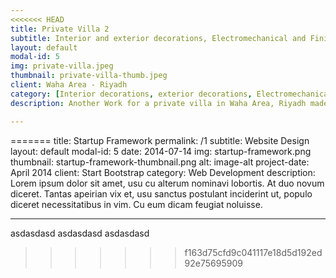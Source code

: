 ```yaml
---
<<<<<<< HEAD
title: Private Villa 2
subtitle: Interior and exterior decorations, Electromechanical and Finishing Works
layout: default
modal-id: 5
img: private-villa.jpeg
thumbnail: private-villa-thumb.jpeg
client: Waha Area - Riyadh
category: [Interior decorations, exterior decorations, Electromechanical Works, Finishing Works]
description: Another Work for a private villa in Waha Area, Riyadh made by our Team.

---
```

=======
title: Startup Framework
permalink: /1
subtitle: Website Design
layout: default
modal-id: 5
date: 2014-07-14
img: startup-framework.png
thumbnail: startup-framework-thumbnail.png
alt: image-alt
project-date: April 2014
client: Start Bootstrap
category: Web Development
description: Lorem ipsum dolor sit amet, usu cu alterum nominavi lobortis. At duo novum diceret. Tantas apeirian vix et, usu sanctus postulant inciderint ut, populo diceret necessitatibus in vim. Cu eum dicam feugiat noluisse.

---


asdasdasd
asdasdasd
asdasdasd
>>>>>>> f163d75cfd9c041117e18d5d192ed92e75695909
